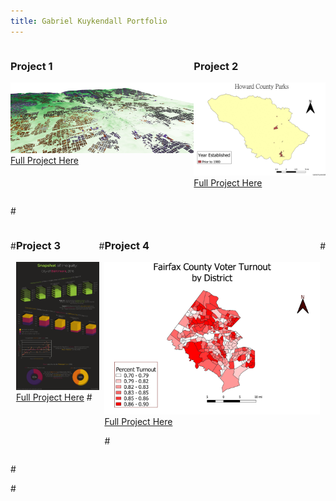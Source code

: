 ```yaml
---
title: Gabriel Kuykendall Portfolio
---
```

<div style="display:table-row; width:100%; table-layout: fixed">
<div style="display: table-cell; width:400px; margin-right:3px" markdown="1">
  
### Project 1
![alt text](https://raw.githubusercontent.com/gkuykendall96/gkuykendall96.github.io/master/project1/fullmap3.png)
 [Full Project Here](https://github.com/gkuykendall96/gkuykendall96.github.io/blob/master/project1/project1.md)

</div>

<div style="display: table-cell; width:280px" markdown="1">

### Project 2
![alt text](https://raw.githubusercontent.com/gkuykendall96/gkuykendall96.github.io/master/gifall.gif)
 [Full Project Here](https://github.com/gkuykendall96/gkuykendall96.github.io/blob/master/project2/kuykendall_project2.md)

</div>
</div>


#<div style="display:table-row; width:100%; table-layout: fixed">
#<div style="display: table-cell; width:200px; margin-right:3px" markdown="1">
  
### Project 3
![alt text](https://raw.githubusercontent.com/gkuykendall96/gkuykendall96.github.io/master/test/Project2_1edit.png.png)
[Full Project Here](https://github.com/gkuykendall96/gkuykendall96.github.io/blob/master/test/Project2_1edit%20(2).pdf)
#</div>

#<div style="display: table-cell; width:600px" markdown="1">

### Project 4
![alt text](https://raw.githubusercontent.com/gkuykendall96/gkuykendall96.github.io/master/project4/voterturnout.png)
[Full Project Here](https://github.com/gkuykendall96/gkuykendall96.github.io/blob/master/project4/project4.md)

#</div>
#</div>


#<div style="display:table-row; width:100%; table-layout: fixed">
#<div style="display: table-cell; width:400px; margin-right:3px" markdown="1">
